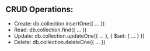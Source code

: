 ## CRUD Operations:

- Create: db.collection.insertOne({ ... })
- Read: db.collection.find({ ... })
- Update: db.collection.updateOne({ ... }, { $set: { ... } })
- Delete: db.collection.deleteOne({ ... })
